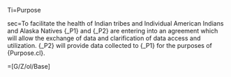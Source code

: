 Ti=Purpose

sec=To facilitate the health of Indian tribes and Individual American Indians and Alaska Natives {_P1} and {_P2} are entering into an agreement which will allow the exchange of data and clarification of data access and utilization. {_P2} will provide data collected to {_P1} for the purposes of {Purpose.cl}.

=[G/Z/ol/Base]